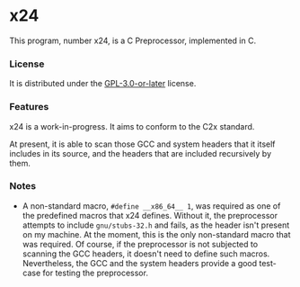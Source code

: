 # x24
This program, number x24, is a C Preprocessor, implemented in C.

### License
It is distributed under the
[GPL-3.0-or-later](https://spdx.org/licenses/GPL-3.0-or-later.html) license.

### Features
x24 is a work-in-progress. It aims to conform to the C2x standard.

At present, it is able to scan those GCC and system headers that it itself
includes in its source, and the headers that are included recursively by them.

### Notes
- A non-standard macro, `#define __x86_64__ 1`, was required as one of the
  predefined macros that x24 defines. Without it, the preprocessor attempts to
  include `gnu/stubs-32.h` and fails, as the header isn't present on my
  machine. At the moment, this is the only non-standard macro that was
  required. Of course, if the preprocessor is not subjected to scanning the GCC
  headers, it doesn't need to define such macros. Nevertheless, the GCC and the
  system headers provide a good test-case for testing the preprocessor.

